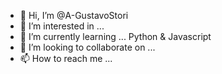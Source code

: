 - 👋 Hi, I’m @A-GustavoStori
- 👀 I’m interested in ...
- 🌱 I’m currently learning ... Python & Javascript
- 💞️ I’m looking to collaborate on ...
- 📫 How to reach me ...

<!---
A-GustavoStori/A-GustavoStori is a ✨ special ✨ repository because its `README.md` (this file) appears on your GitHub profile.
You can click the Preview link to take a look at your changes.
--->
